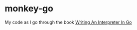 # monkey-go
My code as I go through the book [Writing An Interpreter In
Go](https://interpreterbook.com/)



